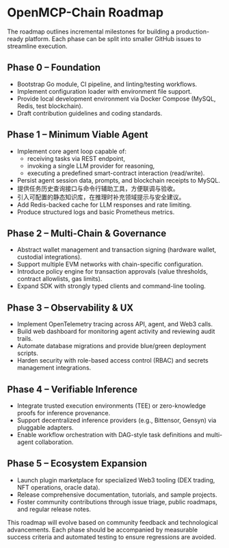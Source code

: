 # OpenMCP-Chain Roadmap

The roadmap outlines incremental milestones for building a production-ready
platform. Each phase can be split into smaller GitHub issues to streamline
execution.

## Phase 0 – Foundation

* Bootstrap Go module, CI pipeline, and linting/testing workflows.
* Implement configuration loader with environment file support.
* Provide local development environment via Docker Compose (MySQL, Redis, test
  blockchain).
* Draft contribution guidelines and coding standards.

## Phase 1 – Minimum Viable Agent

* Implement core agent loop capable of:
  * receiving tasks via REST endpoint,
  * invoking a single LLM provider for reasoning,
  * executing a predefined smart-contract interaction (read/write).
* Persist agent session data, prompts, and blockchain receipts to MySQL.
* 提供任务历史查询接口与命令行辅助工具，方便联调与验收。
* 引入可配置的静态知识库，在推理时补充领域提示与安全建议。
* Add Redis-backed cache for LLM responses and rate limiting.
* Produce structured logs and basic Prometheus metrics.

## Phase 2 – Multi-Chain & Governance

* Abstract wallet management and transaction signing (hardware wallet, custodial
  integrations).
* Support multiple EVM networks with chain-specific configuration.
* Introduce policy engine for transaction approvals (value thresholds, contract
  allowlists, gas limits).
* Expand SDK with strongly typed clients and command-line tooling.

## Phase 3 – Observability & UX

* Implement OpenTelemetry tracing across API, agent, and Web3 calls.
* Build web dashboard for monitoring agent activity and reviewing audit trails.
* Automate database migrations and provide blue/green deployment scripts.
* Harden security with role-based access control (RBAC) and secrets management
  integrations.

## Phase 4 – Verifiable Inference

* Integrate trusted execution environments (TEE) or zero-knowledge proofs for
  inference provenance.
* Support decentralized inference providers (e.g., Bittensor, Gensyn) via pluggable
  adapters.
* Enable workflow orchestration with DAG-style task definitions and multi-agent
  collaboration.

## Phase 5 – Ecosystem Expansion

* Launch plugin marketplace for specialized Web3 tooling (DEX trading, NFT
  operations, oracle data).
* Release comprehensive documentation, tutorials, and sample projects.
* Foster community contributions through issue triage, public roadmaps, and
  regular release notes.

This roadmap will evolve based on community feedback and technological
advancements. Each phase should be accompanied by measurable success criteria
and automated testing to ensure regressions are avoided.
